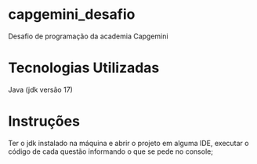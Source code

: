 # capgemini_desafio
Desafio de programação da academia Capgemini

# Tecnologias Utilizadas
Java (jdk versão 17)

# Instruções
Ter o jdk instalado na máquina e abrir o projeto em alguma IDE, executar o código de cada questão informando o que se pede no console;
